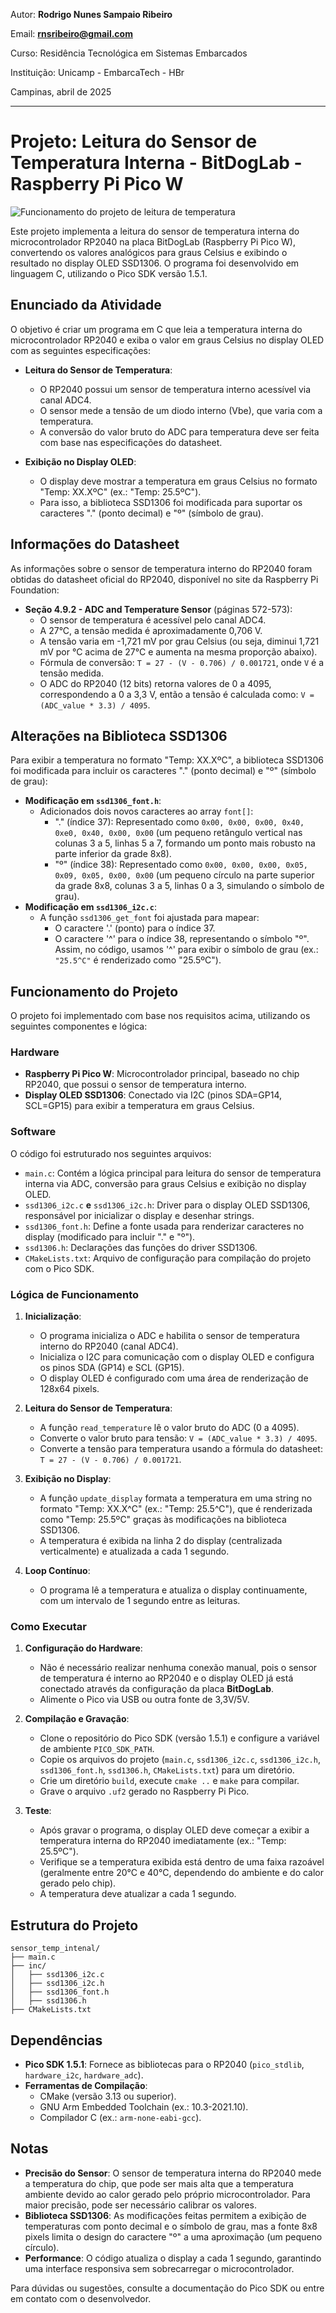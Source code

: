 Autor: **Rodrigo Nunes Sampaio Ribeiro**

Email: **rnsribeiro@gmail.com**

Curso: Residência Tecnológica em Sistemas Embarcados

Instituição: Unicamp - EmbarcaTech - HBr

Campinas, abril de 2025

---

# Projeto: Leitura do Sensor de Temperatura Interna - BitDogLab - Raspberry Pi Pico W

![Funcionamento do projeto de leitura de temperatura](assets/temp_sensor.png)

Este projeto implementa a leitura do sensor de temperatura interna do microcontrolador RP2040 na placa BitDogLab (Raspberry Pi Pico W), convertendo os valores analógicos para graus Celsius e exibindo o resultado no display OLED SSD1306. O programa foi desenvolvido em linguagem C, utilizando o Pico SDK versão 1.5.1.

## Enunciado da Atividade

O objetivo é criar um programa em C que leia a temperatura interna do microcontrolador RP2040 e exiba o valor em graus Celsius no display OLED com as seguintes especificações:

- **Leitura do Sensor de Temperatura**:
  - O RP2040 possui um sensor de temperatura interno acessível via canal ADC4.
  - O sensor mede a tensão de um diodo interno (Vbe), que varia com a temperatura.
  - A conversão do valor bruto do ADC para temperatura deve ser feita com base nas especificações do datasheet.

- **Exibição no Display OLED**:
  - O display deve mostrar a temperatura em graus Celsius no formato "Temp: XX.XºC" (ex.: "Temp: 25.5ºC").
  - Para isso, a biblioteca SSD1306 foi modificada para suportar os caracteres "." (ponto decimal) e "º" (símbolo de grau).

## Informações do Datasheet

As informações sobre o sensor de temperatura interno do RP2040 foram obtidas do datasheet oficial do RP2040, disponível no site da Raspberry Pi Foundation:

- **Seção 4.9.2 - ADC and Temperature Sensor** (páginas 572-573):
  - O sensor de temperatura é acessível pelo canal ADC4.
  - A 27°C, a tensão medida é aproximadamente 0,706 V.
  - A tensão varia em -1,721 mV por grau Celsius (ou seja, diminui 1,721 mV por °C acima de 27°C e aumenta na mesma proporção abaixo).
  - Fórmula de conversão: `T = 27 - (V - 0.706) / 0.001721`, onde `V` é a tensão medida.
  - O ADC do RP2040 (12 bits) retorna valores de 0 a 4095, correspondendo a 0 a 3,3 V, então a tensão é calculada como: `V = (ADC_value * 3.3) / 4095`.

## Alterações na Biblioteca SSD1306

Para exibir a temperatura no formato "Temp: XX.XºC", a biblioteca SSD1306 foi modificada para incluir os caracteres "." (ponto decimal) e "º" (símbolo de grau):

- **Modificação em `ssd1306_font.h`**:
  - Adicionados dois novos caracteres ao array `font[]`:
    - "." (índice 37): Representado como `0x00, 0x00, 0x00, 0x40, 0xe0, 0x40, 0x00, 0x00` (um pequeno retângulo vertical nas colunas 3 a 5, linhas 5 a 7, formando um ponto mais robusto na parte inferior da grade 8x8).
    - "º" (índice 38): Representado como `0x00, 0x00, 0x00, 0x05, 0x09, 0x05, 0x00, 0x00` (um pequeno círculo na parte superior da grade 8x8, colunas 3 a 5, linhas 0 a 3, simulando o símbolo de grau).
- **Modificação em `ssd1306_i2c.c`**:
  - A função `ssd1306_get_font` foi ajustada para mapear:
    - O caractere '.' (ponto) para o índice 37.
    - O caractere '^' para o índice 38, representando o símbolo "º". Assim, no código, usamos '^' para exibir o símbolo de grau (ex.: `"25.5^C"` é renderizado como "25.5ºC").

## Funcionamento do Projeto

O projeto foi implementado com base nos requisitos acima, utilizando os seguintes componentes e lógica:

### Hardware

- **Raspberry Pi Pico W**: Microcontrolador principal, baseado no chip RP2040, que possui o sensor de temperatura interno.
- **Display OLED SSD1306**: Conectado via I2C (pinos SDA=GP14, SCL=GP15) para exibir a temperatura em graus Celsius.

### Software

O código foi estruturado nos seguintes arquivos:

- `main.c`: Contém a lógica principal para leitura do sensor de temperatura interna via ADC, conversão para graus Celsius e exibição no display OLED.
- `ssd1306_i2c.c` **e** `ssd1306_i2c.h`: Driver para o display OLED SSD1306, responsável por inicializar o display e desenhar strings.
- `ssd1306_font.h`: Define a fonte usada para renderizar caracteres no display (modificado para incluir "." e "º").
- `ssd1306.h`: Declarações das funções do driver SSD1306.
- `CMakeLists.txt`: Arquivo de configuração para compilação do projeto com o Pico SDK.

### Lógica de Funcionamento

1. **Inicialização**:
   - O programa inicializa o ADC e habilita o sensor de temperatura interno do RP2040 (canal ADC4).
   - Inicializa o I2C para comunicação com o display OLED e configura os pinos SDA (GP14) e SCL (GP15).
   - O display OLED é configurado com uma área de renderização de 128x64 pixels.

2. **Leitura do Sensor de Temperatura**:
   - A função `read_temperature` lê o valor bruto do ADC (0 a 4095).
   - Converte o valor bruto para tensão: `V = (ADC_value * 3.3) / 4095`.
   - Converte a tensão para temperatura usando a fórmula do datasheet: `T = 27 - (V - 0.706) / 0.001721`.

3. **Exibição no Display**:
   - A função `update_display` formata a temperatura em uma string no formato "Temp: XX.X^C" (ex.: "Temp: 25.5^C"), que é renderizada como "Temp: 25.5ºC" graças às modificações na biblioteca SSD1306.
   - A temperatura é exibida na linha 2 do display (centralizada verticalmente) e atualizada a cada 1 segundo.

4. **Loop Contínuo**:
   - O programa lê a temperatura e atualiza o display continuamente, com um intervalo de 1 segundo entre as leituras.

### Como Executar

1. **Configuração do Hardware**:
   - Não é necessário realizar nenhuma conexão manual, pois o sensor de temperatura é interno ao RP2040 e o display OLED já está conectado através da configuração da placa **BitDogLab**.
   - Alimente o Pico via USB ou outra fonte de 3,3V/5V.

2. **Compilação e Gravação**:
   - Clone o repositório do Pico SDK (versão 1.5.1) e configure a variável de ambiente `PICO_SDK_PATH`.
   - Copie os arquivos do projeto (`main.c`, `ssd1306_i2c.c`, `ssd1306_i2c.h`, `ssd1306_font.h`, `ssd1306.h`, `CMakeLists.txt`) para um diretório.
   - Crie um diretório `build`, execute `cmake ..` e `make` para compilar.
   - Grave o arquivo `.uf2` gerado no Raspberry Pi Pico.

3. **Teste**:
   - Após gravar o programa, o display OLED deve começar a exibir a temperatura interna do RP2040 imediatamente (ex.: "Temp: 25.5ºC").
   - Verifique se a temperatura exibida está dentro de uma faixa razoável (geralmente entre 20°C e 40°C, dependendo do ambiente e do calor gerado pelo chip).
   - A temperatura deve atualizar a cada 1 segundo.

## Estrutura do Projeto

```
sensor_temp_intenal/
├── main.c
├── inc/
│   ├── ssd1306_i2c.c
│   ├── ssd1306_i2c.h
│   ├── ssd1306_font.h
│   ├── ssd1306.h
├── CMakeLists.txt
```

## Dependências

- **Pico SDK 1.5.1**: Fornece as bibliotecas para o RP2040 (`pico_stdlib`, `hardware_i2c`, `hardware_adc`).
- **Ferramentas de Compilação**:
  - CMake (versão 3.13 ou superior).
  - GNU Arm Embedded Toolchain (ex.: 10.3-2021.10).
  - Compilador C (ex.: `arm-none-eabi-gcc`).

## Notas

- **Precisão do Sensor**: O sensor de temperatura interna do RP2040 mede a temperatura do chip, que pode ser mais alta que a temperatura ambiente devido ao calor gerado pelo próprio microcontrolador. Para maior precisão, pode ser necessário calibrar os valores.
- **Biblioteca SSD1306**: As modificações feitas permitem a exibição de temperaturas com ponto decimal e o símbolo de grau, mas a fonte 8x8 pixels limita o design do caractere "º" a uma aproximação (um pequeno círculo).
- **Performance**: O código atualiza o display a cada 1 segundo, garantindo uma interface responsiva sem sobrecarregar o microcontrolador.

Para dúvidas ou sugestões, consulte a documentação do Pico SDK ou entre em contato com o desenvolvedor.